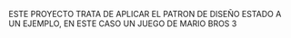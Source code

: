 ESTE PROYECTO TRATA DE APLICAR EL PATRON DE DISEÑO ESTADO A UN EJEMPLO, EN ESTE CASO UN JUEGO DE MARIO BROS 3 
